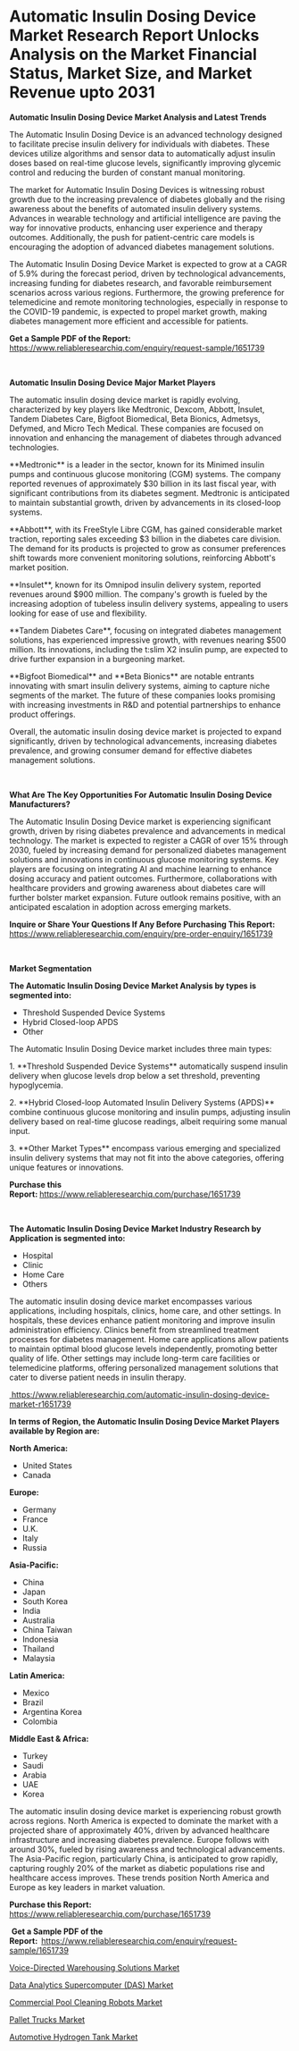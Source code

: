 <p><h1>Automatic Insulin Dosing Device Market Research Report Unlocks Analysis on the Market Financial Status, Market Size, and Market Revenue upto 2031</h1></p><p><strong>Automatic Insulin Dosing Device Market Analysis and Latest Trends</strong></p>
<p><p>The Automatic Insulin Dosing Device is an advanced technology designed to facilitate precise insulin delivery for individuals with diabetes. These devices utilize algorithms and sensor data to automatically adjust insulin doses based on real-time glucose levels, significantly improving glycemic control and reducing the burden of constant manual monitoring. </p><p>The market for Automatic Insulin Dosing Devices is witnessing robust growth due to the increasing prevalence of diabetes globally and the rising awareness about the benefits of automated insulin delivery systems. Advances in wearable technology and artificial intelligence are paving the way for innovative products, enhancing user experience and therapy outcomes. Additionally, the push for patient-centric care models is encouraging the adoption of advanced diabetes management solutions.</p><p>The Automatic Insulin Dosing Device Market is expected to grow at a CAGR of 5.9% during the forecast period, driven by technological advancements, increasing funding for diabetes research, and favorable reimbursement scenarios across various regions. Furthermore, the growing preference for telemedicine and remote monitoring technologies, especially in response to the COVID-19 pandemic, is expected to propel market growth, making diabetes management more efficient and accessible for patients.</p></p>
<p><strong>Get a Sample PDF of the Report:&nbsp;</strong> <a href="https://www.reliableresearchiq.com/enquiry/request-sample/1651739?utm_campaign=1087&utm_medium=2&utm_source=Github&utm_content=ia&utm_term=13102024&utm_id=automatic-insulin-dosing-device">https://www.reliableresearchiq.com/enquiry/request-sample/1651739</a></p>
<p>&nbsp;</p>
<p><strong>Automatic Insulin Dosing Device Major Market Players</strong></p>
<p><p>The automatic insulin dosing device market is rapidly evolving, characterized by key players like Medtronic, Dexcom, Abbott, Insulet, Tandem Diabetes Care, Bigfoot Biomedical, Beta Bionics, Admetsys, Defymed, and Micro Tech Medical. These companies are focused on innovation and enhancing the management of diabetes through advanced technologies.</p><p>**Medtronic** is a leader in the sector, known for its Minimed insulin pumps and continuous glucose monitoring (CGM) systems. The company reported revenues of approximately $30 billion in its last fiscal year, with significant contributions from its diabetes segment. Medtronic is anticipated to maintain substantial growth, driven by advancements in its closed-loop systems.</p><p>**Abbott**, with its FreeStyle Libre CGM, has gained considerable market traction, reporting sales exceeding $3 billion in the diabetes care division. The demand for its products is projected to grow as consumer preferences shift towards more convenient monitoring solutions, reinforcing Abbott's market position.</p><p>**Insulet**, known for its Omnipod insulin delivery system, reported revenues around $900 million. The company's growth is fueled by the increasing adoption of tubeless insulin delivery systems, appealing to users looking for ease of use and flexibility.</p><p>**Tandem Diabetes Care**, focusing on integrated diabetes management solutions, has experienced impressive growth, with revenues nearing $500 million. Its innovations, including the t:slim X2 insulin pump, are expected to drive further expansion in a burgeoning market.</p><p>**Bigfoot Biomedical** and **Beta Bionics** are notable entrants innovating with smart insulin delivery systems, aiming to capture niche segments of the market. The future of these companies looks promising with increasing investments in R&D and potential partnerships to enhance product offerings.</p><p>Overall, the automatic insulin dosing device market is projected to expand significantly, driven by technological advancements, increasing diabetes prevalence, and growing consumer demand for effective diabetes management solutions.</p></p>
<p>&nbsp;</p>
<p><strong>What Are The Key Opportunities For Automatic Insulin Dosing Device Manufacturers?</strong></p>
<p><p>The Automatic Insulin Dosing Device market is experiencing significant growth, driven by rising diabetes prevalence and advancements in medical technology. The market is expected to register a CAGR of over 15% through 2030, fueled by increasing demand for personalized diabetes management solutions and innovations in continuous glucose monitoring systems. Key players are focusing on integrating AI and machine learning to enhance dosing accuracy and patient outcomes. Furthermore, collaborations with healthcare providers and growing awareness about diabetes care will further bolster market expansion. Future outlook remains positive, with an anticipated escalation in adoption across emerging markets.</p></p>
<p><strong>Inquire or Share Your Questions If Any Before Purchasing This Report:</strong> <a href="https://www.reliableresearchiq.com/enquiry/pre-order-enquiry/1651739?utm_campaign=1087&utm_medium=2&utm_source=Github&utm_content=ia&utm_term=13102024&utm_id=automatic-insulin-dosing-device">https://www.reliableresearchiq.com/enquiry/pre-order-enquiry/1651739</a></p>
<p>&nbsp;</p>
<p><strong>Market Segmentation</strong></p>
<p><strong>The Automatic Insulin Dosing Device Market Analysis by types is segmented into:</strong></p>
<p><ul><li>Threshold Suspended Device Systems</li><li>Hybrid Closed-loop APDS</li><li>Other</li></ul></p>
<p><p>The Automatic Insulin Dosing Device market includes three main types: </p><p>1. **Threshold Suspended Device Systems** automatically suspend insulin delivery when glucose levels drop below a set threshold, preventing hypoglycemia.</p><p>2. **Hybrid Closed-loop Automated Insulin Delivery Systems (APDS)** combine continuous glucose monitoring and insulin pumps, adjusting insulin delivery based on real-time glucose readings, albeit requiring some manual input.</p><p>3. **Other Market Types** encompass various emerging and specialized insulin delivery systems that may not fit into the above categories, offering unique features or innovations.</p></p>
<p><strong>Purchase this Report:&nbsp;</strong><a href="https://www.reliableresearchiq.com/purchase/1651739?utm_campaign=1087&utm_medium=2&utm_source=Github&utm_content=ia&utm_term=13102024&utm_id=automatic-insulin-dosing-device">https://www.reliableresearchiq.com/purchase/1651739</a></p>
<p>&nbsp;</p>
<p><strong>The Automatic Insulin Dosing Device Market Industry Research by Application is segmented into:</strong></p>
<p><ul><li>Hospital</li><li>Clinic</li><li>Home Care</li><li>Others</li></ul></p>
<p><p>The automatic insulin dosing device market encompasses various applications, including hospitals, clinics, home care, and other settings. In hospitals, these devices enhance patient monitoring and improve insulin administration efficiency. Clinics benefit from streamlined treatment processes for diabetes management. Home care applications allow patients to maintain optimal blood glucose levels independently, promoting better quality of life. Other settings may include long-term care facilities or telemedicine platforms, offering personalized management solutions that cater to diverse patient needs in insulin therapy.</p></p>
<p><a href="https://www.reliableresearchiq.com/automatic-insulin-dosing-device-market-r1651739?utm_campaign=1087&utm_medium=2&utm_source=Github&utm_content=ia&utm_term=13102024&utm_id=automatic-insulin-dosing-device">&nbsp;https://www.reliableresearchiq.com/automatic-insulin-dosing-device-market-r1651739</a></p>
<p><strong>In terms of Region, the Automatic Insulin Dosing Device Market Players available by Region are:</strong></p>
<p>
    <p> <strong> North America: </strong>
        <ul>
            <li>United States</li>
            <li>Canada</li>
        </ul>
        </p> 
    <p> <strong> Europe: </strong>
        <ul>
            <li>Germany</li>
            <li>France</li>
            <li>U.K.</li>
            <li>Italy</li>
            <li>Russia</li>
        </ul>
        </p> 
    <p> <strong> Asia-Pacific: </strong>
        <ul>
            <li>China</li>
            <li>Japan</li>
            <li>South Korea</li>
            <li>India</li>
            <li>Australia</li>
            <li>China Taiwan</li>
            <li>Indonesia</li>
            <li>Thailand</li>
            <li>Malaysia</li>
        </ul>
        </p> 
    <p> <strong> Latin America: </strong>
        <ul>
            <li>Mexico</li>
            <li>Brazil</li>
            <li>Argentina Korea</li>
            <li>Colombia</li>
        </ul>
        </p> 
    <p> <strong> Middle East & Africa: </strong>
        <ul>
            <li>Turkey</li>
            <li>Saudi</li>
            <li>Arabia</li>
            <li>UAE</li>
            <li>Korea</li>
        </ul>
    </p>
    </p>
<p><p>The automatic insulin dosing device market is experiencing robust growth across regions. North America is expected to dominate the market with a projected share of approximately 40%, driven by advanced healthcare infrastructure and increasing diabetes prevalence. Europe follows with around 30%, fueled by rising awareness and technological advancements. The Asia-Pacific region, particularly China, is anticipated to grow rapidly, capturing roughly 20% of the market as diabetic populations rise and healthcare access improves. These trends position North America and Europe as key leaders in market valuation.</p></p>
<p><strong>Purchase this Report: </strong><a href="https://www.reliableresearchiq.com/purchase/1651739?utm_campaign=1087&utm_medium=2&utm_source=Github&utm_content=ia&utm_term=13102024&utm_id=automatic-insulin-dosing-device">https://www.reliableresearchiq.com/purchase/1651739</a></p>
<p>&nbsp;<strong>Get a Sample PDF of the Report:&nbsp;&nbsp;</strong><a href="https://www.reliableresearchiq.com/enquiry/request-sample/1651739?utm_campaign=1087&utm_medium=2&utm_source=Github&utm_content=ia&utm_term=13102024&utm_id=automatic-insulin-dosing-device">https://www.reliableresearchiq.com/enquiry/request-sample/1651739</a></p>
<p><strong></strong></p>
<p><p><a href="https://www.linkedin.com/pulse/analyzing-voice-directed-warehousing-solutions-market-dynamics-8glxc?utm_campaign=1087&utm_medium=2&utm_source=Github&utm_content=ia&utm_term=13102024&utm_id=automatic-insulin-dosing-device">Voice-Directed Warehousing Solutions Market</a></p><p><a href="https://www.linkedin.com/pulse/data-analytics-supercomputer-das-market-research-report-exploring-1vdnc?utm_campaign=1087&utm_medium=2&utm_source=Github&utm_content=ia&utm_term=13102024&utm_id=automatic-insulin-dosing-device">Data Analytics Supercomputer (DAS) Market</a></p><p><a href="https://github.com/vitacbq/Market-Research-Report-List-1/blob/main/commercial-pool-cleaning-robots-market.md?utm_campaign=1087&utm_medium=2&utm_source=Github&utm_content=ia&utm_term=13102024&utm_id=automatic-insulin-dosing-device">Commercial Pool Cleaning Robots Market</a></p><p><a href="https://issuu.com/reportprime-2/docs/pallet-trucks-market-size-2030.pptx_f739c88cb11bdd?utm_campaign=1087&utm_medium=2&utm_source=Github&utm_content=ia&utm_term=13102024&utm_id=automatic-insulin-dosing-device">Pallet Trucks Market</a></p><p><a href="https://github.com/benjigwozdzus/Market-Research-Report-List-1/blob/main/automotive-hydrogen-tank-market.md?utm_campaign=1087&utm_medium=2&utm_source=Github&utm_content=ia&utm_term=13102024&utm_id=automatic-insulin-dosing-device">Automotive Hydrogen Tank Market</a></p></p>